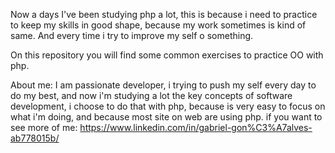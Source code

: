 Now a days I've been studying php a lot, this is because i need to practice to keep my skills in good shape, because my work sometimes is kind of same. And every time i try to improve my self o something. 

On this repository you will find some common exercises to practice OO with php.

About me: 
  I am passionate developer, i trying to push my self every day to do my best, and now i'm studying a lot the key concepts of software development, i choose to do that with php, because is very easy to focus on what i'm doing, and because most site on web are using php.
  if you want to see more of me: https://www.linkedin.com/in/gabriel-gon%C3%A7alves-ab778015b/